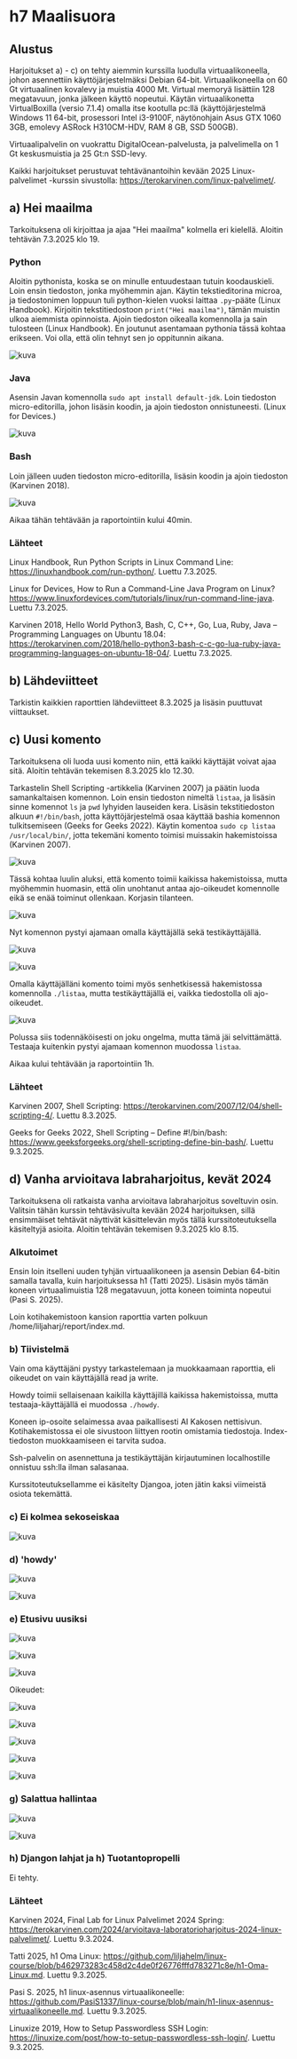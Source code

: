 # h7 Maalisuora

## Alustus

Harjoitukset a) - c) on tehty aiemmin kurssilla luodulla virtuaalikoneella, johon asennettiin käyttöjärjestelmäksi Debian 64-bit. Virtuaalikoneella on 60 Gt virtuaalinen kovalevy ja muistia 4000 Mt. Virtual memoryä lisättiin 128 megatavuun, jonka jälkeen käyttö nopeutui. Käytän virtuaalikonetta VirtualBoxilla (versio 7.1.4) omalla itse kootulla pc:llä (käyttöjärjestelmä Windows 11 64-bit, prosessori Intel i3-9100F, näytönohjain Asus GTX 1060 3GB, emolevy ASRock H310CM-HDV, RAM 8 GB, SSD 500GB).

Virtuaalipalvelin on vuokrattu DigitalOcean-palvelusta, ja palvelimella on 1 Gt keskusmuistia ja 25 Gt:n SSD-levy.

Kaikki harjoitukset perustuvat tehtävänantoihin kevään 2025 Linux-palvelimet -kurssin sivustolla: https://terokarvinen.com/linux-palvelimet/.

## a) Hei maailma

Tarkoituksena oli kirjoittaa ja ajaa "Hei maailma" kolmella eri kielellä. Aloitin tehtävän 7.3.2025 klo 19.

### Python

Aloitin pythonista, koska se on minulle entuudestaan tutuin koodauskieli. Loin ensin tiedoston, jonka myöhemmin ajan. Käytin tekstieditorina microa, ja tiedostonimen loppuun tuli python-kielen vuoksi laittaa ````.py````-pääte (Linux Handbook). Kirjoitin tekstitiedostoon ````print("Hei maailma")````, tämän muistin ulkoa aiemmista opinnoista. Ajoin tiedoston oikealla komennolla ja sain tulosteen (Linux Handbook). En joutunut asentamaan pythonia tässä kohtaa erikseen. Voi olla, että olin tehnyt sen jo oppitunnin aikana.

![kuva](https://github.com/user-attachments/assets/ca8e7bd7-a2d7-41b5-ab8f-b1b9e483bf54)


### Java

Asensin Javan komennolla ````sudo apt install default-jdk````. Loin tiedoston micro-editorilla, johon lisäsin koodin, ja ajoin tiedoston onnistuneesti. (Linux for Devices.)

![kuva](https://github.com/user-attachments/assets/ee802179-0612-4db9-b992-e26ca4403e5f)


### Bash

Loin jälleen uuden tiedoston micro-editorilla, lisäsin koodin ja ajoin tiedoston (Karvinen 2018).

![kuva](https://github.com/user-attachments/assets/f5fa6266-9b1c-4eab-9d05-a60ea24a47af)


Aikaa tähän tehtävään ja raportointiin kului 40min.

### Lähteet

Linux Handbook, Run Python Scripts in Linux Command Line: https://linuxhandbook.com/run-python/. Luettu 7.3.2025.

Linux for Devices, How to Run a Command-Line Java Program on Linux? https://www.linuxfordevices.com/tutorials/linux/run-command-line-java. Luettu 7.3.2025.

Karvinen 2018, Hello World Python3, Bash, C, C++, Go, Lua, Ruby, Java – Programming Languages on Ubuntu 18.04: https://terokarvinen.com/2018/hello-python3-bash-c-c-go-lua-ruby-java-programming-languages-on-ubuntu-18-04/. Luettu 7.3.2025.


## b) Lähdeviitteet

Tarkistin kaikkien raporttien lähdeviitteet 8.3.2025 ja lisäsin puuttuvat viittaukset.
 

## c) Uusi komento

Tarkoituksena oli luoda uusi komento niin, että kaikki käyttäjät voivat ajaa sitä. Aloitin tehtävän tekemisen 8.3.2025 klo 12.30.

Tarkastelin Shell Scripting -artikkelia (Karvinen 2007) ja päätin luoda samankaltaisen komennon. Loin ensin tiedoston nimeltä ````listaa````, ja lisäsin sinne komennot ````ls```` ja ````pwd```` lyhyiden lauseiden kera. Lisäsin tekstitiedoston alkuun ````#!/bin/bash````, jotta käyttöjärjestelmä osaa käyttää bashia komennon tulkitsemiseen (Geeks for Geeks 2022). Käytin komentoa ````sudo cp listaa /usr/local/bin/````, jotta tekemäni komento toimisi muissakin hakemistoissa (Karvinen 2007).

![kuva](https://github.com/user-attachments/assets/ad564aea-08ba-4d1a-bf23-ccc24f4858a5)

Tässä kohtaa luulin aluksi, että komento toimii kaikissa hakemistoissa, mutta myöhemmin huomasin, että olin unohtanut antaa ajo-oikeudet komennolle eikä se enää toiminut ollenkaan. Korjasin tilanteen.

![kuva](https://github.com/user-attachments/assets/9fd78b3c-0e40-4059-8684-ec66966d2b92)

Nyt komennon pystyi ajamaan omalla käyttäjällä sekä testikäyttäjällä.

![kuva](https://github.com/user-attachments/assets/5126ea3a-053d-4caa-a599-2e2b94dd7d2f)

![kuva](https://github.com/user-attachments/assets/7f627592-2200-486b-a2f0-7bfeabfc1bba)

Omalla käyttäjälläni komento toimi myös senhetkisessä hakemistossa komennolla ````./listaa````, mutta testikäyttäjällä ei, vaikka tiedostolla oli ajo-oikeudet.

![kuva](https://github.com/user-attachments/assets/0c369893-ca8a-43c9-8dcd-dc18151ff3de)

Polussa siis todennäköisesti on joku ongelma, mutta tämä jäi selvittämättä. Testaaja kuitenkin pystyi ajamaan komennon muodossa ````listaa````.

Aikaa kului tehtävään ja raportointiin 1h.


### Lähteet

Karvinen 2007, Shell Scripting: https://terokarvinen.com/2007/12/04/shell-scripting-4/. Luettu 8.3.2025.

Geeks for Geeks 2022, Shell Scripting – Define #!/bin/bash: https://www.geeksforgeeks.org/shell-scripting-define-bin-bash/. Luettu 9.3.2025.


## d) Vanha arvioitava labraharjoitus, kevät 2024

Tarkoituksena oli ratkaista vanha arvioitava labraharjoitus soveltuvin osin. Valitsin tähän kurssin tehtäväsivulta kevään 2024 harjoituksen, sillä ensimmäiset tehtävät näyttivät käsittelevän myös tällä kurssitoteutuksella käsiteltyjä asioita. Aloitin tehtävän tekemisen 9.3.2025 klo 8.15. 

### Alkutoimet

Ensin loin itselleni uuden tyhjän virtuaalikoneen ja asensin Debian 64-bitin samalla tavalla, kuin harjoituksessa h1 (Tatti 2025). Lisäsin myös tämän koneen virtuaalimuistia 128 megatavuun, jotta koneen toiminta nopeutui (Pasi S. 2025).

Loin kotihakemistoon kansion raporttia varten polkuun /home/liljaharj/report/index.md.

### b) Tiivistelmä

Vain oma käyttäjäni pystyy tarkastelemaan ja muokkaamaan raporttia, eli oikeudet on vain käyttäjällä read ja write.

Howdy toimii sellaisenaan kaikilla käyttäjillä kaikissa hakemistoissa, mutta testaaja-käyttäjällä ei muodossa ````./howdy````.

Koneen ip-osoite selaimessa avaa paikallisesti AI Kakosen nettisivun. Kotihakemistossa ei ole sivustoon liittyen rootin omistamia tiedostoja. Index-tiedoston muokkaamiseen ei tarvita sudoa.

Ssh-palvelin on asennettuna ja testikäyttäjän kirjautuminen localhostille onnistuu ssh:lla ilman salasanaa.

Kurssitoteutuksellamme ei käsitelty Djangoa, joten jätin kaksi viimeistä osiota tekemättä.


### c) Ei kolmea sekoseiskaa

![kuva](https://github.com/user-attachments/assets/d9f69142-6faf-4560-93c5-3357bb30e488)


### d) 'howdy'

![kuva](https://github.com/user-attachments/assets/430dc241-4382-4be9-8fb0-fe44e7939d2e)

![kuva](https://github.com/user-attachments/assets/ba83f60d-dc5c-4b7f-b472-bf4225259eaa)


### e) Etusivu uusiksi

![kuva](https://github.com/user-attachments/assets/e70a3727-dd53-47f3-9345-3ca42cbab746)

![kuva](https://github.com/user-attachments/assets/8ced9437-bdfe-4534-9bfd-3b18915e76af)

![kuva](https://github.com/user-attachments/assets/7ad1f04f-9c58-4149-bab8-8c2172bb44bc)


Oikeudet:

![kuva](https://github.com/user-attachments/assets/592f49e7-652e-4ab8-a115-fc14c8baf8fb)

![kuva](https://github.com/user-attachments/assets/a8e1b10b-88b3-42ad-9c27-818cdaef6e8b)

 
![kuva](https://github.com/user-attachments/assets/8ce88951-9edb-476b-9ec4-f05890c3a473)

![kuva](https://github.com/user-attachments/assets/55aa77c6-7195-4126-8d50-2d7445f97133)

![kuva](https://github.com/user-attachments/assets/ebcb7d73-15f1-4ced-a433-b68630542200)


### g) Salattua hallintaa


![kuva](https://github.com/user-attachments/assets/7968f78e-c220-4731-a9df-da1801143077)

![kuva](https://github.com/user-attachments/assets/de47fdcc-c579-407e-820e-2445fcaf56cd)


### h) Djangon lahjat ja h) Tuotantopropelli

Ei tehty.



### Lähteet

Karvinen 2024, Final Lab for Linux Palvelimet 2024 Spring: https://terokarvinen.com/2024/arvioitava-laboratorioharjoitus-2024-linux-palvelimet/. Luettu 9.3.2024.

Tatti 2025, h1 Oma Linux: https://github.com/liljahelm/linux-course/blob/b462973283c458d2c4de0f26776fffd783271c8e/h1-Oma-Linux.md. Luettu 9.3.2025.

Pasi S. 2025, h1 linux-asennus virtuaalikoneelle: https://github.com/PasiS1337/linux-course/blob/main/h1-linux-asennus-virtuaalikoneelle.md. Luettu 9.3.2025.

Linuxize 2019, How to Setup Passwordless SSH Login: https://linuxize.com/post/how-to-setup-passwordless-ssh-login/. Luettu 9.3.2025.

